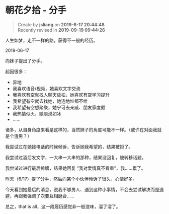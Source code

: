 朝花夕拾 - 分手
===

> Create by **jsliang** on **2019-6-17 20:44:48**  
> Recently revised in **2019-09-19 09:44:26**

人生如梦，走不一样的路，获得不一般的经历。

2019-06-17

向妹子提出了分手。

起因很多：

* 异地
* 我喜欢语音/视频，她喜欢文字交流
* 我喜欢有空就找人聊天放松，她喜欢有空学习提升
* 我希望有空就去找她，她连地址都不给
* 我希望有空想聚聚，她宁可去亲戚、朋友家度假
* 我热情似火，她淡漠如冰
* ……

诸多，从自身角度来看是这样的，当然妹子的角度可能不一样。（或许在对面我就是个渣男？）

我尝试过在她接电话的时候倾诉，告诉她我希望的，结果被拒了。

我尝试过酒后发文字，一大串一大串的那种，结果没回复，被转移话题。

我尝试过进行最后摊牌，结果她回复 “我对爱情真不看重”，我……累了。

昨天（6/17）提了分手，然后向某个小伙伴倾诉了很久，心情好多。

今天看到她最后的消息，说我不够男人、遇到这种小事情，不会去尝试解决而是逃避，再跟我强调了次要互相磨合……

总之，that is all，这一段履历感觉非一般滋味，溜了溜了。

